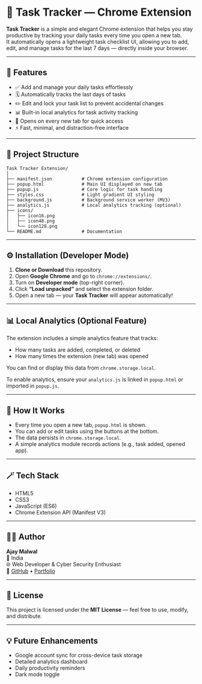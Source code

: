 # 🧠 Task Tracker — Chrome Extension

**Task Tracker** is a simple and elegant Chrome extension that helps you stay productive by tracking your daily tasks every time you open a new tab.  
It automatically opens a lightweight task checklist UI, allowing you to add, edit, and manage tasks for the last 7 days — directly inside your browser.

---

## 🌟 Features

- ✅ Add and manage your daily tasks effortlessly  
- 🗓️ Automatically tracks the last  days of tasks  
- ✏️ Edit and lock your task list to prevent accidental changes  
- 📊 Built-in local analytics for task activity tracking  
- 🧩 Opens on every new tab for quick access  
- ⚡ Fast, minimal, and distraction-free interface  

---

## 🧩 Project Structure

```
Task Tracker Extension/
│
├── manifest.json           # Chrome extension configuration
├── popup.html              # Main UI displayed on new tab
├── popup.js                # Core logic for task handling
├── styles.css              # Light gradient UI styling
├── background.js           # Background service worker (MV3)
├── analytics.js            # Local analytics tracking (optional)
├── icons/
│   ├── icon16.png
│   ├── icon48.png
│   └── icon128.png
└── README.md               # Documentation
```

---

## ⚙️ Installation (Developer Mode)

1. **Clone or Download** this repository.  
2. Open **Google Chrome** and go to `chrome://extensions/`.  
3. Turn on **Developer mode** (top-right corner).  
4. Click **“Load unpacked”** and select the extension folder.  
5. Open a new tab — your **Task Tracker** will appear automatically!

---

## 📊 Local Analytics (Optional Feature)

The extension includes a simple analytics feature that tracks:
- How many tasks are added, completed, or deleted  
- How many times the extension (new tab) was opened  

You can find or display this data from `chrome.storage.local`.

To enable analytics, ensure your `analytics.js` is linked in `popup.html` or imported in `popup.js`.

---

## 🧠 How It Works

- Every time you open a new tab, `popup.html` is shown.  
- You can add or edit tasks using the buttons at the bottom.  
- The data persists in `chrome.storage.local`.  
- A simple analytics module records actions (e.g., task added, opened app).  

---

## 🪄 Tech Stack

- HTML5  
- CSS3  
- JavaScript (ES6)  
- Chrome Extension API (Manifest V3)  

---

## 🧑‍💻 Author

**Ajay Malwal**  
📍 India  
🌐 Web Developer & Cyber Security Enthusiast  
🔗 [GitHub](https://github.com/Ajaymalwal) • [Portfolio](#)  

---

## 📜 License

This project is licensed under the **MIT License** — feel free to use, modify, and distribute.

---

## 💡 Future Enhancements

- Google account sync for cross-device task storage  
- Detailed analytics dashboard  
- Daily productivity reminders  
- Dark mode toggle  
